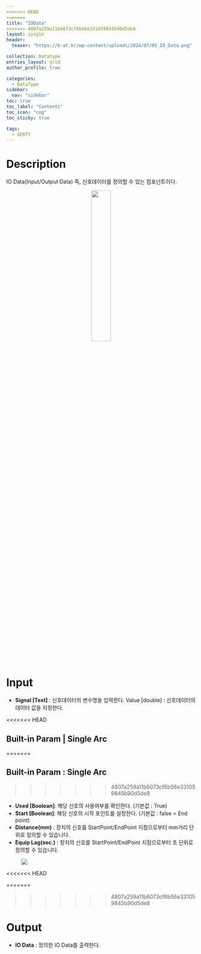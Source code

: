 ```yaml
---
<<<<<<< HEAD
=======
title: "IOData"
>>>>>>> 4807a259a11b6073cf6b56e331059845b90d5de8
layout: single
header:
  teaser: "https://b-at.kr/wp-content/uploads/2024/07/05_IO_Data.png"

collection: Datatype
entries_layout: grid
author_profile: true

categories:
  - DataType
sidebar:
  nav: "sidebar"
toc: true
toc_label: "Contents"
toc_icon: "cog"
toc_sticky: true

tags: 
  - GERTY
---
```

# Description

IO Data(Input/Output Data) 즉, 신호데이터를 정의할 수 있는 컴포넌트이다.

<p align="center">  <img src="https://b-at.kr/wp-content/uploads/2024/07/05_IO_Data.png" align="center" width="32%"></p>


# Input

* **Signal [Text]** : 신호데이터의 변수명을 입력한다.
Value [double] : 신호데이터의 데이터 값을 지정한다.


<<<<<<< HEAD
## Built-in Param | Single Arc​
=======
## Built-in Param : Single Arc​
>>>>>>> 4807a259a11b6073cf6b56e331059845b90d5de8

* **Used [Boolean]**: 해당 신호의 사용여부를 확인한다. (기본값 : True)
* **Start [Boolean]**: 해당 신호의 시작 포인트를 설정한다. (기본값 : false = End point)
* **Distance(mm)** : 장치의 신호를 StartPoint/EndPoint 지점으로부터 mm거리 단위로 정의할 수 있습니다.
* **Equip Lag(sec.)** : 장치의 신호를 StartPoint/EndPoint 지점으로부터 초 단위로 정의할 수 있습니다.

<figure>
	<a href="https://b-at.kr/wp-content/uploads/2023/05/IOData-768x250.png"><img src="https://b-at.kr/wp-content/uploads/2023/05/IOData-768x250.png"></a>
</figure>

<<<<<<< HEAD
<br>

=======
>>>>>>> 4807a259a11b6073cf6b56e331059845b90d5de8
# Output

* **IO Data** : 정의한 IO Data를 출력한다.
